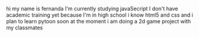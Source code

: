 hi my name is fernanda
I'm currently studying javaSecript
I don't have academic training yet because I'm in high school
i know html5 and css and i plan to learn pytoon soon 
at the moment i am doing a 2d game project with my classmates
